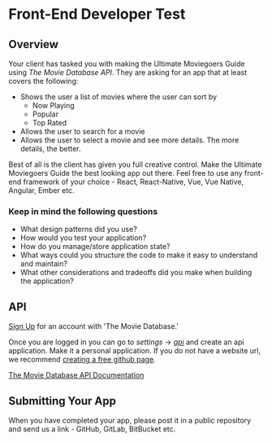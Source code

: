 # Front-End Developer Test

## Overview

Your client has tasked you with making the Ultimate Moviegoers Guide using _The Movie Database API_. They are asking for an app that at least covers the following:

* Shows the user a list of movies where the user can sort by
  * Now Playing
  * Popular
  * Top Rated
* Allows the user to search for a movie
* Allows the user to select a movie and see more details. The more details, the better.

Best of all is the client has given you full creative control.
Make the Ultimate Moviegoers Guide the best looking app out there.
Feel free to use any front-end framework of your choice - React, React-Native, Vue, Vue Native, Angular, Ember etc.

### Keep in mind the following questions

* What design patterns did you use?
* How would you test your application?
* How do you manage/store application state?
* What ways could you structure the code to make it easy to understand and maintain?
* What other considerations and tradeoffs did you make when building the application?

## API

[Sign Up](https://www.themoviedb.org/account/signup) for an account with 'The Movie Database.'

Once you are logged in you can go to _settings_ -> [_api_](https://www.themoviedb.org/settings/api) and create an api application.
Make it a personal application. If you do not have a website url, we recommend [creating a free github page](https://pages.github.com/).

[The Movie Database API Documentation](https://developers.themoviedb.org/3/getting-started/introduction)

## Submitting Your App
When you have completed your app, please post it in a public repository and send us a link - GitHub, GitLab, BitBucket etc.
